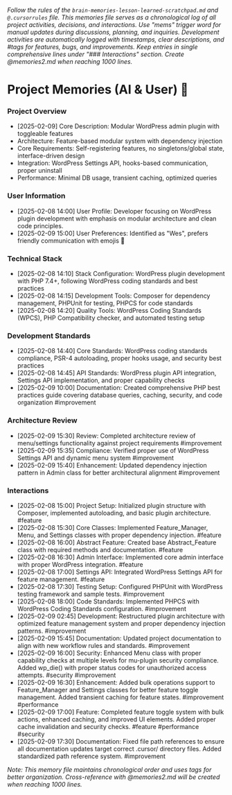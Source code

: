 *Follow the rules of the `brain-memories-lesson-learned-scratchpad.md` and `@.cursorrules` file. This memories file serves as a chronological log of all project activities, decisions, and interactions. Use "mems" trigger word for manual updates during discussions, planning, and inquiries. Development activities are automatically logged with timestamps, clear descriptions, and #tags for features, bugs, and improvements. Keep entries in single comprehensive lines under "### Interactions" section. Create @memories2.md when reaching 1000 lines.*

# Project Memories (AI & User) 🧠

### **Project Overview**
- [2025-02-09] Core Description: Modular WordPress admin plugin with toggleable features
- Architecture: Feature-based modular system with dependency injection
- Core Requirements: Self-registering features, no singletons/global state, interface-driven design
- Integration: WordPress Settings API, hooks-based communication, proper uninstall
- Performance: Minimal DB usage, transient caching, optimized queries

### **User Information**
- [2025-02-08 14:00] User Profile: Developer focusing on WordPress plugin development with emphasis on modular architecture and clean code principles.
- [2025-02-09 15:00] User Preferences: Identified as "Wes", prefers friendly communication with emojis 🚀

### **Technical Stack**
- [2025-02-08 14:10] Stack Configuration: WordPress plugin development with PHP 7.4+, following WordPress coding standards and best practices
- [2025-02-08 14:15] Development Tools: Composer for dependency management, PHPUnit for testing, PHPCS for code standards
- [2025-02-08 14:20] Quality Tools: WordPress Coding Standards (WPCS), PHP Compatibility checker, and automated testing setup

### **Development Standards**
- [2025-02-08 14:40] Core Standards: WordPress coding standards compliance, PSR-4 autoloading, proper hooks usage, and security best practices
- [2025-02-08 14:45] API Standards: WordPress plugin API integration, Settings API implementation, and proper capability checks
- [2025-02-09 10:00] Documentation: Created comprehensive PHP best practices guide covering database queries, caching, security, and code organization #improvement

### **Architecture Review**
- [2025-02-09 15:30] Review: Completed architecture review of menu/settings functionality against project requirements #improvement
- [2025-02-09 15:35] Compliance: Verified proper use of WordPress Settings API and dynamic menu system #improvement
- [2025-02-09 15:40] Enhancement: Updated dependency injection pattern in Admin class for better architectural alignment #improvement

### **Interactions**
- [2025-02-08 15:00] Project Setup: Initialized plugin structure with Composer, implemented autoloading, and basic plugin architecture. #feature
- [2025-02-08 15:30] Core Classes: Implemented Feature_Manager, Menu, and Settings classes with proper dependency injection. #feature
- [2025-02-08 16:00] Abstract Feature: Created base Abstract_Feature class with required methods and documentation. #feature
- [2025-02-08 16:30] Admin Interface: Implemented core admin interface with proper WordPress integration. #feature
- [2025-02-08 17:00] Settings API: Integrated WordPress Settings API for feature management. #feature
- [2025-02-08 17:30] Testing Setup: Configured PHPUnit with WordPress testing framework and sample tests. #improvement
- [2025-02-08 18:00] Code Standards: Implemented PHPCS with WordPress Coding Standards configuration. #improvement
- [2025-02-09 02:45] Development: Restructured plugin architecture with optimized feature management system and proper dependency injection patterns. #improvement
- [2025-02-09 15:45] Documentation: Updated project documentation to align with new workflow rules and standards. #improvement
- [2025-02-09 16:00] Security: Enhanced Menu class with proper capability checks at multiple levels for mu-plugin security compliance. Added wp_die() with proper status codes for unauthorized access attempts. #security #improvement
- [2025-02-09 16:30] Enhancement: Added bulk operations support to Feature_Manager and Settings classes for better feature toggle management. Added transient caching for feature states. #improvement #performance
- [2025-02-09 17:00] Feature: Completed feature toggle system with bulk actions, enhanced caching, and improved UI elements. Added proper cache invalidation and security checks. #feature #performance #security
- [2025-02-09 17:30] Documentation: Fixed file path references to ensure all documentation updates target correct .cursor/ directory files. Added standardized path reference system. #improvement

*Note: This memory file maintains chronological order and uses tags for better organization. Cross-reference with @memories2.md will be created when reaching 1000 lines.*
